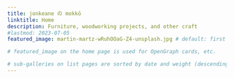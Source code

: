```yaml
---
title: jonkeane の mokkō
linktitle: Home
description: Furniture, woodworking projects, and other craft
#lastmod: 2023-07-05
featured_image: martin-martz-wRuhOOaG-Z4-unsplash.jpg # default: first image in this directory

# featured_image on the home page is used for OpenGraph cards, etc.

# sub-galleries on list pages are sorted by date and weight (descending)
---
```

